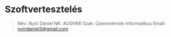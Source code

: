 # Szoftvertesztelés
> Név: Nyíri Dániel
> NK: AUGHMI
> Szak: Üzemmérnök-informatikus
> Email: nyiridaniel3@gmail.com
